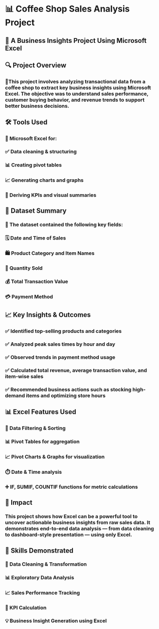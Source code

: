 # 📊 Coffee Shop Sales Analysis Project
## 💼 A Business Insights Project Using Microsoft Excel

## 🔍 Project Overview
### 🔹This project involves analyzing transactional data from a coffee shop to extract key business insights using Microsoft Excel. The objective was to understand sales performance, customer buying behavior, and revenue trends to support better business decisions.

## 🛠 Tools Used
### 📌 Microsoft Excel for:
### ✅ Data cleaning & structuring
### 📊 Creating pivot tables
### 📈 Generating charts and graphs
### 📌 Deriving KPIs and visual summaries

## 📁 Dataset Summary
### 🔹 The dataset contained the following key fields:
### 🗓️ Date and Time of Sales
### 🛍️ Product Category and Item Names
### 🔢 Quantity Sold
### 💰 Total Transaction Value
### 💳 Payment Method

## 📈 Key Insights & Outcomes
### ✅ Identified top-selling products and categories
### ✅ Analyzed peak sales times by hour and day
### ✅ Observed trends in payment method usage
### ✅ Calculated total revenue, average transaction value, and item-wise sales
### ✅ Recommended business actions such as stocking high-demand items and optimizing store hours

## 📊 Excel Features Used
### 🔎 Data Filtering & Sorting
### 📊 Pivot Tables for aggregation
### 📈 Pivot Charts & Graphs for visualization
### ⏱️ Date & Time analysis
### ➕ IF, SUMIF, COUNTIF functions for metric calculations

## 🎯 Impact
### This project shows how Excel can be a powerful tool to uncover actionable business insights from raw sales data. It demonstrates end-to-end data analysis — from data cleaning to dashboard-style presentation — using only Excel.

## 💼 Skills Demonstrated
### 🧹 Data Cleaning & Transformation
### 📊 Exploratory Data Analysis
### 📈 Sales Performance Tracking
### 📌 KPI Calculation
### 💡 Business Insight Generation using Excel
